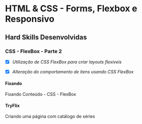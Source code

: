 # HTML & CSS - Forms, Flexbox e Responsivo

## Hard Skills Desenvolvidas

### CSS - FlexBox - Parte 2

- [X] _Utilização de CSS FlexBox para criar layouts flexíveis_
- [X] _Alteração do comportamento de itens usando CSS FlexBox_



#### Fixando
Fixando Conteúdo - CSS - FlexBox

#### TryFlix
Criando uma página com catálogo de séries
